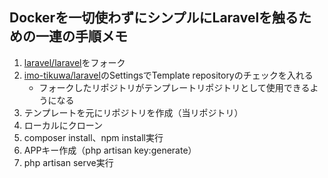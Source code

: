 ## Dockerを一切使わずにシンプルにLaravelを触るための一連の手順メモ
1. [laravel/laravel](https://github.com/laravel/laravel)をフォーク
2. [imo-tikuwa/laravel](https://github.com/imo-tikuwa/laravel)のSettingsでTemplate repositoryのチェックを入れる
   - フォークしたリポジトリがテンプレートリポジトリとして使用できるようになる
3. テンプレートを元にリポジトリを作成（当リポジトリ）
4. ローカルにクローン
5. composer install、npm install実行
6. APPキー作成（php artisan key:generate）
7. php artisan serve実行
